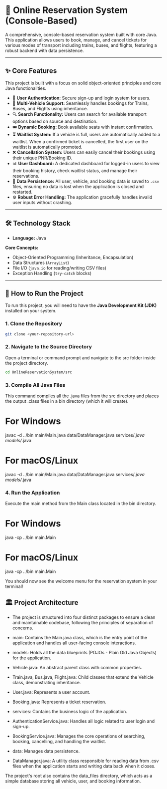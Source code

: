 # 🚂 Online Reservation System (Console-Based)

A comprehensive, console-based reservation system built with core Java. This application allows users to book, manage, and cancel tickets for various modes of transport including trains, buses, and flights, featuring a robust backend with data persistence.

---

## ✨ Core Features

This project is built with a focus on solid object-oriented principles and core Java functionalities.

- 👤 **User Authentication:** Secure sign-up and login system for users.  
- 🚅 **Multi-Vehicle Support:** Seamlessly handles bookings for Trains, Buses, and Flights using inheritance.  
- 🔍 **Search Functionality:** Users can search for available transport options based on source and destination.  
- 🎟️ **Dynamic Booking:** Book available seats with instant confirmation.  
- ⏳ **Waitlist System:** If a vehicle is full, users are automatically added to a waitlist. When a confirmed ticket is cancelled, the first user on the waitlist is automatically promoted.  
- ❌ **Cancellation System:** Users can easily cancel their bookings using their unique PNR/Booking ID.  
- 📊 **User Dashboard:** A dedicated dashboard for logged-in users to view their booking history, check waitlist status, and manage their reservations.  
- 💾 **Data Persistence:** All user, vehicle, and booking data is saved to `.csv` files, ensuring no data is lost when the application is closed and restarted.  
- ⚙️ **Robust Error Handling:** The application gracefully handles invalid user inputs without crashing.  

---

## 🛠️ Technology Stack

- **Language:** Java  

**Core Concepts:**
- Object-Oriented Programming (Inheritance, Encapsulation)  
- Data Structures (`ArrayList`)  
- File I/O (`java.io` for reading/writing CSV files)  
- Exception Handling (`try-catch` blocks)  

---

## 🚀 How to Run the Project

To run this project, you will need to have the **Java Development Kit (JDK)** installed on your system.

### 1. Clone the Repository
```bash
git clone <your-repository-url>
```


### 2. Navigate to the Source Directory
Open a terminal or command prompt and navigate to the src folder inside the project directory.

```bash
cd OnlineReservationSystem/src
```

### 3. Compile All Java Files
This command compiles all the .java files from the src directory and places the output .class files in a bin directory (which it will create).

# For Windows
javac -d ../bin main/Main.java data/DataManager.java services/*.java models/*.java

# For macOS/Linux
javac -d ../bin main/Main.java data/DataManager.java services/*.java models/*.java

### 4. Run the Application
Execute the main method from the Main class located in the bin directory.

# For Windows
java -cp ../bin main.Main

# For macOS/Linux
java -cp ../bin main.Main

You should now see the welcome menu for the reservation system in your terminal!

## 🏛️ Project Architecture

- The project is structured into four distinct packages to ensure a clean and maintainable codebase, following the principles of separation of concerns.

- main: Contains the Main.java class, which is the entry point of the application and handles all user-facing console interactions.

- models: Holds all the data blueprints (POJOs - Plain Old Java Objects) for the application.

- Vehicle.java: An abstract parent class with common properties.

- Train.java, Bus.java, Flight.java: Child classes that extend the Vehicle class, demonstrating inheritance.

- User.java: Represents a user account.

- Booking.java: Represents a ticket reservation.

- services: Contains the business logic of the application.

- AuthenticationService.java: Handles all logic related to user login and sign-up.

- BookingService.java: Manages the core operations of searching, booking, cancelling, and handling the waitlist.

- data: Manages data persistence.

- DataManager.java: A utility class responsible for reading data from .csv files when the application starts and writing data back when it closes.

The project's root also contains the data_files directory, which acts as a simple database storing all vehicle, user, and booking information.
